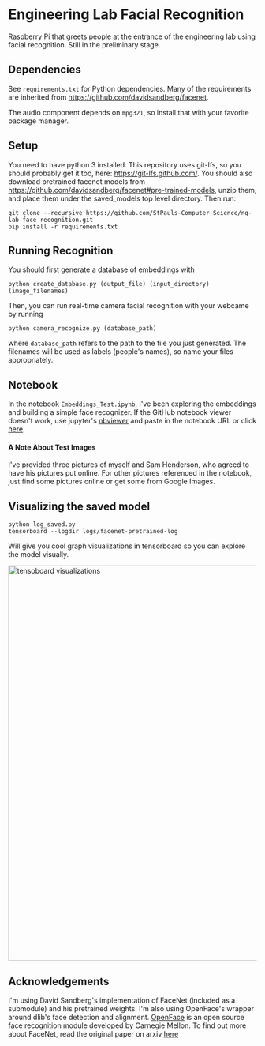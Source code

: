 # Engineering Lab Facial Recognition
Raspberry Pi that greets people at the entrance of the engineering lab using
facial recognition. Still in the preliminary stage.

## Dependencies
See `requirements.txt` for Python dependencies. Many of the requirements are
inherited from https://github.com/davidsandberg/facenet.

The audio component depends on `mpg321`, so install that with your favorite
package manager.

## Setup
You need to have python 3 installed. This repository uses git-lfs, so you
should probably get it too, here: https://git-lfs.github.com/. You should also
download pretrained facenet models from
https://github.com/davidsandberg/facenet#pre-trained-models, unzip them, and
place them under the saved_models top level directory. Then run:
```
git clone --recursive https://github.com/StPauls-Computer-Science/ng-lab-face-recognition.git
pip install -r requirements.txt
```

## Running Recognition
You should first generate a database of embeddings with
```
python create_database.py (output_file) (input_directory) (image_filenames)
```
Then, you can run real-time camera facial recognition with your webcame by
running
```
python camera_recognize.py (database_path)
```
where `database_path` refers to the path to the file you just generated. The
filenames will be used as labels (people's names), so name your files
appropriately.

## Notebook
In the notebook `Embeddings_Test.ipynb`, I've been exploring the embeddings
and building a simple face recognizer. If the GitHub notebook viewer doesn't
work, use jupyter's [nbviewer](https://nbviewer.jupyter.org/) and paste in the
notebook URL or click [here](https://nbviewer.jupyter.org/github/StPauls-Computer-Science/ng-lab-face-recognition/blob/master/Embeddings_Test.ipynb).

#### A Note About Test Images
I've provided three pictures of myself and Sam Henderson, who agreed to have
his pictures put online. For other pictures referenced in the notebook, just
find some pictures online or get some from Google Images.

## Visualizing the saved model
```
python log_saved.py
tensorboard --logdir logs/facenet-pretrained-log
```
Will give you cool graph visualizations in tensorboard so you can explore
the model visually.

<img src="https://i.imgur.com/N2HBm2d.png" width=800
alt="tensoboard visualizations">

## Acknowledgements
I'm using David Sandberg's implementation of FaceNet (included as a submodule)
and his pretrained weights. I'm also using OpenFace's wrapper around dlib's
face detection and alignment. [OpenFace](http://cmusatyalab.github.io/openface/)
is an open source face recognition module developed by Carnegie Mellon. To find
out more about FaceNet, read the original paper on arxiv [here](https://arxiv.org/abs/1503.03832)
